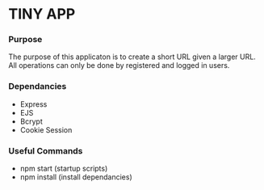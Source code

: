 # TINY APP
### Purpose
The purpose of this applicaton is to create a short URL given a larger URL. All operations can only be done by registered and logged in users. 

### Dependancies
- Express
- EJS
- Bcrypt
- Cookie Session

### Useful Commands
- npm start (startup scripts)
- npm install (install dependancies)
